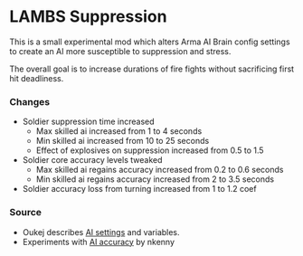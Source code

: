 # LAMBS Suppression 
This is a small experimental mod which alters Arma AI Brain config settings to create an AI more susceptible to suppression and stress. 

The overall goal is to increase durations of fire fights without sacrificing first hit deadliness. 

### Changes
 * Soldier suppression time increased
    * Max skilled ai increased from 1 to 4 seconds
    * Min skilled ai increased from 10 to 25 seconds 
    * Effect of explosives on suppression increased from 0.5 to 1.5 
 * Soldier core accuracy levels tweaked
    * Max skilled ai regains accuracy increased from 0.2 to 0.6 seconds 
    * Min skilled ai regains accuracy increased from 2 to 3.5 seconds 
 * Soldier accuracy loss from turning increased from 1 to 1.2 coef

### Source 
- Oukej describes [AI settings](https://forums.bohemia.net/forums/topic/150499-ai-discussion-dev-branch/?do=findComment&comment=3367671) and variables. 
- Experiments with [AI accuracy](https://forums.bohemia.net/forums/topic/221755-the-effect-of-weapon-on-ai-accuracy/) by nkenny
